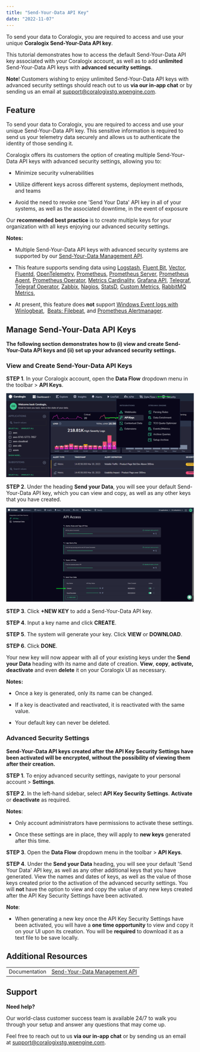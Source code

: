 ```yaml
---
title: "Send-Your-Data API Key"
date: "2022-11-07"
---
```


To send your data to Coralogix, you are required to access and use your unique **Coralogix Send-Your-Data API key**.

This tutorial demonstrates how to access the default Send-Your-Data API key associated with your Coralogix account, as well as to add **unlimited** Send-Your-Data API keys with **advanced security settings**.

**Note**! Customers wishing to enjoy unlimited Send-Your-Data API keys with advanced security settings should reach out to us **via our in-app chat** or by sending us an email at [support@coralogixstg.wpengine.com](mailto:support@coralogixstg.wpengine.com).

## Feature

To send your data to Coralogix, you are required to access and use your unique Send-Your-Data API key. This sensitive information is required to send us your telemetry data securely and allows us to authenticate the identity of those sending it.

Coralogix offers its customers the option of creating multiple Send-Your-Data API keys with advanced security settings, allowing you to:

- Minimize security vulnerabilities

- Utilize different keys across different systems, deployment methods, and teams

- Avoid the need to revoke one 'Send Your Data' API key in all of your systems, as well as the associated downtime, in the event of exposure

Our **recommended best practice** is to create multiple keys for your organization with all keys enjoying our advanced security settings.

**Notes:**

- Multiple Send-Your-Data API keys with advanced security systems are supported by our [Send-Your-Data Management API](https://coralogixstg.wpengine.com/docs/private-keys-management-api/).

- This feature supports sending data using [Logstash](https://coralogixstg.wpengine.com/docs/coralogix-logstash-integration/), [Fluent Bit](https://coralogixstg.wpengine.com/docs/fluent-bit/), [Vector](https://coralogixstg.wpengine.com/docs/vector/), [Fluentd](https://coralogixstg.wpengine.com/docs/fluentd/), [OpenTelemetry](https://coralogixstg.wpengine.com/docs/opentelemetry/), [Prometheus](https://coralogixstg.wpengine.com/docs/prometheus/), [Prometheus Server](https://coralogixstg.wpengine.com/docs/prometheus-server/), [Prometheus Agent](https://coralogixstg.wpengine.com/docs/prometheus-agent/), [Prometheus Operator](https://coralogixstg.wpengine.com/docs/prometheus-operator/), [Metrics Cardinality](https://coralogixstg.wpengine.com/docs/metrics-cardinality/), [Grafana API](https://coralogixstg.wpengine.com/docs/grafana-api/), [Telegraf](https://coralogixstg.wpengine.com/docs/telegraf/), [Telegraf Operator](https://coralogixstg.wpengine.com/docs/telegraf-operator/), [Zabbix](https://coralogixstg.wpengine.com/docs/zabbix/), [Nagios](https://coralogixstg.wpengine.com/docs/nagios/), [StatsD](https://coralogixstg.wpengine.com/docs/statsd/), [Custom Metrics](https://coralogixstg.wpengine.com/docs/custom-metrics/), [RabbitMQ Metrics](https://coralogixstg.wpengine.com/docs/coralogix-rabbitmq-agent/),

- At present, this feature does **not** support [Windows Event logs with Winlogbeat](https://coralogixstg.wpengine.com/docs/event-viewer-logs/),  [Beats: Filebeat](https://coralogixstg.wpengine.com/docs/filebeat/), and [Prometheus Alertmanager](https://coralogixstg.wpengine.com/docs/prometheus-alertmanager/).

## Manage Send-Your-Data API Keys

**The following section demonstrates how to (i) view and create Send-Your-Data API keys and (ii) set up your advanced security settings.**

### View and Create Send-Your-Data API Keys

**STEP 1**. In your Coralogix account, open the **Data Flow** dropdown menu in the toolbar > **API Keys**.

![](images/Data-Flow-API-Keys-1024x456.png)

**STEP 2**. Under the heading **Send your Data**, you will see your default Send-Your-Data API key, which you can view and copy, as well as any other keys that you have created.

![](images/API-Access-1024x513.png)

**STEP 3**. Click **+NEW KEY** to add a Send-Your-Data API key.

**STEP 4**. Input a key name and click **CREATE**.

**STEP 5**. The system will generate your key. Click **VIEW** or **DOWNLOAD**.

**STEP 6**. Click **DONE**.

Your new key will now appear with all of your existing keys under the **Send your Data** heading with its name and date of creation. **View**, **copy**, **activate, deactivate** and even **delete** it on your Coralogix UI as necessary.

**Notes:**

- Once a key is generated, only its name can be changed.

- If a key is deactivated and reactivated, it is reactivated with the same value.

- Your default key can never be deleted.

### Advanced Security Settings

**Send-Your-Data API keys created after the API Key Security Settings have been activated will be encrypted, without the possibility of viewing them after their creation.**

**STEP 1**. To enjoy advanced security settings, navigate to your personal account > **Settings**.

**STEP 2**. In the left-hand sidebar, select **API Key Security Settings**. **Activate** or **deactivate** as required.

**Notes**:

- Only account administrators have permissions to activate these settings.

- Once these settings are in place, they will apply to **new keys** generated after this time.

**STEP 3**. Open the **Data Flow** dropdown menu in the toolbar > **API Keys**.

**STEP 4**. Under the **Send your Data** heading, you will see your default 'Send Your Data' API key, as well as any other additional keys that you have generated. View the names and dates of keys, as well as the value of those keys created prior to the activation of the advanced security settings. You will **not** have the option to view and copy the value of any new keys created after the API Key Security Settings have been activated.

**Note**:

- When generating a new key once the API Key Security Settings have been activated, you will have a **one time opportunity** to view and copy it on your UI upon its creation. You will be **required** to download it as a text file to be save locally.

## Additional Resources

<table><tbody><tr><td>Documentation</td><td><a href="https://coralogixstg.wpengine.com/docs/private-keys-management-api/">Send-Your-Data Management API</a></td></tr></tbody></table>

## **Support**

**Need help?**

Our world-class customer success team is available 24/7 to walk you through your setup and answer any questions that may come up.

Feel free to reach out to us **via our in-app chat** or by sending us an email at [support@coralogixstg.wpengine.com](mailto:support@coralogixstg.wpengine.com).
